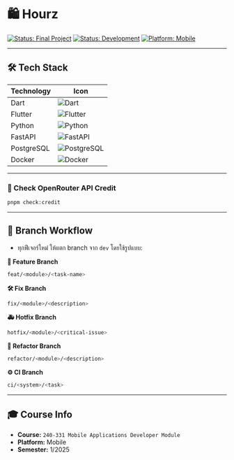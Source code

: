# 🛍️ Hourz

[![Status: Final Project](https://img.shields.io/badge/Status-Final%20Project-blue)]()
[![Status: Development](https://img.shields.io/badge/Status-Development-yellow)]()
[![Platform: Mobile](https://img.shields.io/badge/Platform-Mobile-blue)]()

---

## 🛠️ Tech Stack

| Technology | Icon                                                                                                              |
| ---------- | ----------------------------------------------------------------------------------------------------------------- |
| Dart       | ![Dart](https://img.shields.io/badge/Dart-0175C2?style=for-the-badge&logo=dart&logoColor=white)                   |
| Flutter    | ![Flutter](https://img.shields.io/badge/Flutter-02569B?style=for-the-badge&logo=flutter&logoColor=white)          |
| Python     | ![Python](https://img.shields.io/badge/Python-3776AB?style=for-the-badge&logo=python&logoColor=white)             |
| FastAPI    | ![FastAPI](https://img.shields.io/badge/FastAPI-009688?style=for-the-badge&logo=fastapi&logoColor=white)          |
| PostgreSQL | ![PostgreSQL](https://img.shields.io/badge/PostgreSQL-336791?style=for-the-badge&logo=postgresql&logoColor=white) |
| Docker     | ![Docker](https://img.shields.io/badge/Docker-2496ED?style=for-the-badge&logo=docker&logoColor=white)             |

---

### 🧾 Check OpenRouter API Credit

```bash
pnpm check:credit
```

---

## 🌿 Branch Workflow

- ทุกฟีเจอร์ใหม่ ให้แตก branch จาก `dev` โดยใช้รูปแบบ:

**🌿 Feature Branch**

```bash
feat/<module>/<task-name>
```

**🛠️ Fix Branch**

```bash
fix/<module>/<description>
```

**🚑 Hotfix Branch**

```bash
hotfix/<module>/<critical-issue>
```

**🔄 Refactor Branch**

```bash
refactor/<module>/<description>
```

**⚙️ CI Branch**

```bash
ci/<system>/<task>
```

---

## 🎓 Course Info

- **Course:** `240-331 Mobile Applications Developer Module`
- **Platform:** Mobile
- **Semester:** 1/2025
